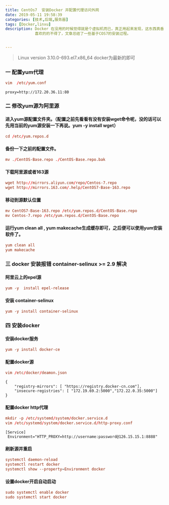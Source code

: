 ```yaml
---
title: CentOs7  安装Docker 并配置代理访问外网
date: 2019-05-11 19:58:39
categories: [技术,后端,服务器] 
tags: [Docker,linxu]
description: Docker 在没用的时候觉得就是个虚拟机而已，真正用起来发现，这东西真香！
             喜欢的的不得了，文章总结了一些基于COS7的安装过程。


---
```



> Linux version 3.10.0-693.el7.x86_64 
> docker为最新的即可

### 一 配置yum代理

```conf
vim  /etc/yum.conf
```

```
proxy=http://172.20.36.11:80
```

### 二 修改yum源为阿里源
#### 进入yum源配置文件夹。（配置之前先看看有没有安装wget命令呢，没的话可以先用当前的yum源安装一下再说。yum -y install wget）
```conf
cd /etc/yum.repos.d
```
#### 备份一下之前的配置文件。
```conf
mv ./CentOS-Base.repo ./CentOS-Base.repo.bak
```
#### 下载阿里源或者163源
```conf
wget http://mirrors.aliyun.com/repo/Centos-7.repo
wget http://mirrors.163.com/.help/CentOS7-Base-163.repo
```

#### 移动到源默认位置
```conf
mv CentOS7-Base-163.repo /etc/yum.repos.d/CentOS-Base.repo
mv Centos-7.repo /etc/yum.repos.d/CentOS-Base.repo
```

#### 运行yum clean all , yum makecache生成缓存即可，之后便可以使用yum安装软件了。
```conf
yum clean all
yum makecache
```

### 三 docker 安装报错 container-selinux >= 2.9 解决
#### 阿里云上的epel源
```conf
yum -y  install epel-release
```

#### 安装 container-selinux
```conf
yum -y install container-selinux
```

### 四 安装docker
#### 安装docker服务
```conf
yum -y install docker-ce
```
#### 配置docker源
```conf
vim /etc/docker/deamon.json
```

```
{
    "registry-mirrors": [ "https://registry.docker-cn.com"],
    "insecure-registries": [ "172.19.69.2:5000","172.22.0.35:5000"]
}
```

#### 配置docker http代理
```conf
mkdir -p /etc/systemd/system/docker.service.d
vim /etc/systemd/system/docker.service.d/http-proxy.conf
```
```
[Service]
 Environment="HTTP_PROXY=http://username:password@126.15.15.1:8888"
```

#### 刷新源并重启
```conf
systemctl daemon-reload
systemctl restart docker 
systemctl show --property=Environment docker
```

#### 设置docker开启自动启动
```conf
sudo systemctl enable docker
sudo systemctl start docker
```


